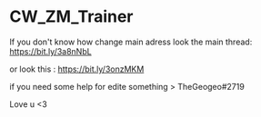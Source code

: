 # CW_ZM_Trainer

If you don't know how change main adress look the main thread: https://bit.ly/3a8nNbL

or look this : https://bit.ly/3onzMKM

if you need some help for edite something > TheGeogeo#2719

Love u <3
